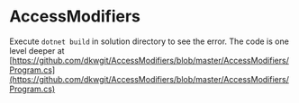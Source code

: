 # AccessModifiers

Execute `dotnet build` in solution directory to see the error. The code is one level deeper at [https://github.com/dkwgit/AccessModifiers/blob/master/AccessModifiers/Program.cs](https://github.com/dkwgit/AccessModifiers/blob/master/AccessModifiers/Program.cs)
